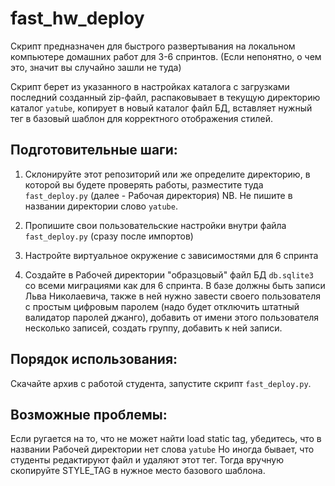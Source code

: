 # fast_hw_deploy

Скрипт предназначен для быстрого развертывания на локальном компьютере домашних работ для 3-6 спринтов. 
(Если непонятно, о чем это, значит вы случайно зашли не туда)

Скрипт берет из указанного в настройках каталога с загрузками последний созданный zip-файл, 
распаковывает в текущую директорию каталог `yatube`, копирует в новый каталог файл БД,
вставляет нужный тег в базовый шаблон для корректного отображения стилей.


## Подготовительные шаги:

1. Склонируйте этот репозиторий или же определите директорию, 
в которой вы будете проверять работы, разместите туда `fast_deploy.py` (далее - Рабочая директория)
NB. Не пишите в названии директории слово `yatube`.

2. Пропишите свои пользовательские настройки внутри файла `fast_deploy.py` (сразу после импортов)

3. Настройте виртуальное окружение с зависимостями для 6 спринта

4. Создайте в Рабочей директории "образцовый" файл БД `db.sqlite3` со всеми миграциями как для 6 спринта. 
В базе должны быть записи Льва Николаевича, также в ней нужно завести своего пользователя с простым цифровым паролем
(надо будет отключить штатный валидатор паролей джанго), добавить от имени этого пользователя несколько записей, создать группу, добавить к ней записи.


## Порядок использования:
Скачайте архив с работой студента, запустите скрипт `fast_deploy.py`.


## Возможные проблемы:
Если ругается на то, что не может найти load static tag, убедитесь, что в названии Рабочей директории нет слова `yatube`
Но иногда бывает, что студенты редактируют файл и удаляют этот тег. Тогда вручную скопируйте STYLE_TAG в нужное место базового шаблона.

